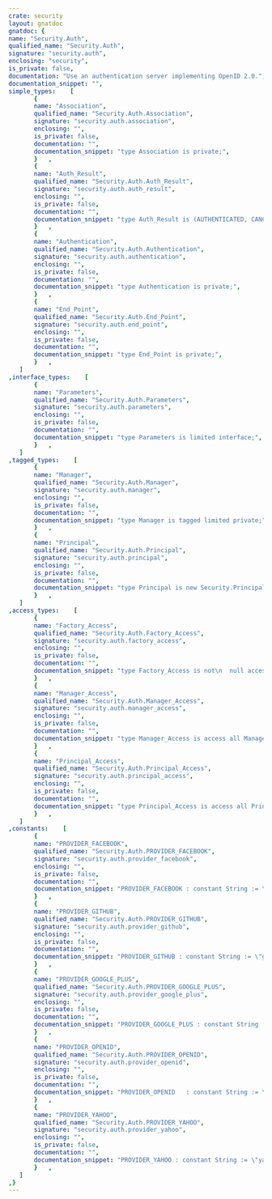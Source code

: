 ```yaml
---
crate: security
layout: gnatdoc
gnatdoc: {
name: "Security.Auth",
qualified_name: "Security.Auth",
signature: "security.auth",
enclosing: "security",
is_private: false,
documentation: "Use an authentication server implementing OpenID 2.0.",
documentation_snippet: "",
simple_types:    [
       {
       name: "Association",
       qualified_name: "Security.Auth.Association",
       signature: "security.auth.association",
       enclosing: "",
       is_private: false,
       documentation: "",
       documentation_snippet: "type Association is private;",
       }   ,
       {
       name: "Auth_Result",
       qualified_name: "Security.Auth.Auth_Result",
       signature: "security.auth.auth_result",
       enclosing: "",
       is_private: false,
       documentation: "",
       documentation_snippet: "type Auth_Result is (AUTHENTICATED, CANCEL, SETUP_NEEDED, UNKNOWN, INVALID_SIGNATURE);",
       }   ,
       {
       name: "Authentication",
       qualified_name: "Security.Auth.Authentication",
       signature: "security.auth.authentication",
       enclosing: "",
       is_private: false,
       documentation: "",
       documentation_snippet: "type Authentication is private;",
       }   ,
       {
       name: "End_Point",
       qualified_name: "Security.Auth.End_Point",
       signature: "security.auth.end_point",
       enclosing: "",
       is_private: false,
       documentation: "",
       documentation_snippet: "type End_Point is private;",
       }   ,
   ]
,interface_types:    [
       {
       name: "Parameters",
       qualified_name: "Security.Auth.Parameters",
       signature: "security.auth.parameters",
       enclosing: "",
       is_private: false,
       documentation: "",
       documentation_snippet: "type Parameters is limited interface;",
       }   ,
   ]
,tagged_types:    [
       {
       name: "Manager",
       qualified_name: "Security.Auth.Manager",
       signature: "security.auth.manager",
       enclosing: "",
       is_private: false,
       documentation: "",
       documentation_snippet: "type Manager is tagged limited private;",
       }   ,
       {
       name: "Principal",
       qualified_name: "Security.Auth.Principal",
       signature: "security.auth.principal",
       enclosing: "",
       is_private: false,
       documentation: "",
       documentation_snippet: "type Principal is new Security.Principal with private;",
       }   ,
   ]
,access_types:    [
       {
       name: "Factory_Access",
       qualified_name: "Security.Auth.Factory_Access",
       signature: "security.auth.factory_access",
       enclosing: "",
       is_private: false,
       documentation: "",
       documentation_snippet: "type Factory_Access is not\n  null access function (Provider : in String) return Manager_Access;",
       }   ,
       {
       name: "Manager_Access",
       qualified_name: "Security.Auth.Manager_Access",
       signature: "security.auth.manager_access",
       enclosing: "",
       is_private: false,
       documentation: "",
       documentation_snippet: "type Manager_Access is access all Manager'Class;",
       }   ,
       {
       name: "Principal_Access",
       qualified_name: "Security.Auth.Principal_Access",
       signature: "security.auth.principal_access",
       enclosing: "",
       is_private: false,
       documentation: "",
       documentation_snippet: "type Principal_Access is access all Principal'Class;",
       }   ,
   ]
,constants:    [
       {
       name: "PROVIDER_FACEBOOK",
       qualified_name: "Security.Auth.PROVIDER_FACEBOOK",
       signature: "security.auth.provider_facebook",
       enclosing: "",
       is_private: false,
       documentation: "",
       documentation_snippet: "PROVIDER_FACEBOOK : constant String := \"facebook\";",
       }   ,
       {
       name: "PROVIDER_GITHUB",
       qualified_name: "Security.Auth.PROVIDER_GITHUB",
       signature: "security.auth.provider_github",
       enclosing: "",
       is_private: false,
       documentation: "",
       documentation_snippet: "PROVIDER_GITHUB : constant String := \"github\";",
       }   ,
       {
       name: "PROVIDER_GOOGLE_PLUS",
       qualified_name: "Security.Auth.PROVIDER_GOOGLE_PLUS",
       signature: "security.auth.provider_google_plus",
       enclosing: "",
       is_private: false,
       documentation: "",
       documentation_snippet: "PROVIDER_GOOGLE_PLUS : constant String := \"google-plus\";",
       }   ,
       {
       name: "PROVIDER_OPENID",
       qualified_name: "Security.Auth.PROVIDER_OPENID",
       signature: "security.auth.provider_openid",
       enclosing: "",
       is_private: false,
       documentation: "",
       documentation_snippet: "PROVIDER_OPENID   : constant String := \"openid\";",
       }   ,
       {
       name: "PROVIDER_YAHOO",
       qualified_name: "Security.Auth.PROVIDER_YAHOO",
       signature: "security.auth.provider_yahoo",
       enclosing: "",
       is_private: false,
       documentation: "",
       documentation_snippet: "PROVIDER_YAHOO : constant String := \"yahoo\";",
       }   ,
   ]
,}
---
```

